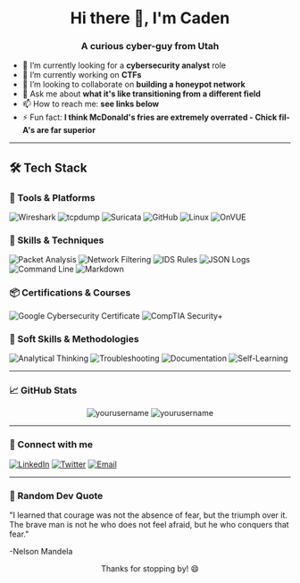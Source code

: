 <!-- Header / Greeting -->
<h1 align="center">Hi there 👋, I'm Caden</h1>
<h3 align="center">A curious cyber-guy from Utah</h3>

<!-- Short Description -->
- 🔭 I’m currently looking for a **cybersecurity analyst** role
- 🌱 I’m currently working on **CTFs**
- 🤝 I’m looking to collaborate on **building a honeypot network**
- 💬 Ask me about **what it's like transitioning from a different field**
- 📫 How to reach me: **see links below**
- ⚡ Fun fact: **I think McDonald's fries are extremely overrated - Chick fil-A's are far superior**

---

<!-- Tech Stack -->
## 🛠️ Tech Stack

### 🧰 Tools & Platforms
![Wireshark](https://img.shields.io/badge/Wireshark-1679A7?logo=wireshark&logoColor=white&style=for-the-badge)
![tcpdump](https://img.shields.io/badge/tcpdump-000000?style=for-the-badge)
![Suricata](https://img.shields.io/badge/Suricata-FF6B6B?style=for-the-badge)
![GitHub](https://img.shields.io/badge/GitHub-181717?logo=github&logoColor=white&style=for-the-badge)
![Linux](https://img.shields.io/badge/Linux-FCC624?logo=linux&logoColor=black&style=for-the-badge)
![OnVUE](https://img.shields.io/badge/OnVUE-005BA1?style=for-the-badge)

### 🧪 Skills & Techniques
![Packet Analysis](https://img.shields.io/badge/Packet_Analysis-006400?style=for-the-badge)
![Network Filtering](https://img.shields.io/badge/Traffic_Filtering-FF8C00?style=for-the-badge)
![IDS Rules](https://img.shields.io/badge/IDS_Rules_(Suricata)-B22222?style=for-the-badge)
![JSON Logs](https://img.shields.io/badge/Log_Analysis_(JSON)-A9A9A9?style=for-the-badge)
![Command Line](https://img.shields.io/badge/Command_Line-4EAA25?style=for-the-badge)
![Markdown](https://img.shields.io/badge/Markdown-000000?logo=markdown&logoColor=white&style=for-the-badge)

### 📦 Certifications & Courses
![Google Cybersecurity Certificate](https://img.shields.io/badge/Google_Cybersecurity_Certificate-4285F4?logo=google&logoColor=white&style=for-the-badge)
![CompTIA Security+](https://img.shields.io/badge/Security%2B_(SY0--701)-E60028?logo=comptia&logoColor=white&style=for-the-badge)

### 🧠 Soft Skills & Methodologies
![Analytical Thinking](https://img.shields.io/badge/Analytical_Thinking-4682B4?style=for-the-badge)
![Troubleshooting](https://img.shields.io/badge/Troubleshooting-DAA520?style=for-the-badge)
![Documentation](https://img.shields.io/badge/Documentation-2E8B57?style=for-the-badge)
![Self-Learning](https://img.shields.io/badge/Self_Paced_Learning-9932CC?style=for-the-badge)


---

<!-- GitHub Stats -->
### 📈 GitHub Stats
<p align="center">
  <img src="https://github-readme-stats.vercel.app/api?username=yourusername&show_icons=true&theme=radical" alt="yourusername" />
  <img src="https://github-readme-stats.vercel.app/api/top-langs/?username=yourusername&layout=compact&theme=radical" alt="yourusername" />
</p>

---

<!-- Connect With Me -->
### 🤝 Connect with me
<p>
  <a href="https://www.linkedin.com/in/cadenlundquist/"><img alt="LinkedIn" src="https://img.shields.io/badge/LinkedIn-blue?style=flat-square&logo=linkedin"></a>
  <a href="https://twitter.com/cadenlundquist"><img alt="Twitter" src="https://img.shields.io/badge/Twitter-blue?style=flat-square&logo=twitter"></a>
  <a href="mailto:cadenlundquist@gmail.com"><img alt="Email" src="https://img.shields.io/badge/Email-D14836?style=flat-square&logo=gmail&logoColor=white"></a>
</p>

---

<!-- Fun Section -->
### 🎉 Random Dev Quote
"I learned that courage was not the absence of fear, but the triumph over it. The brave man is not he who does not feel afraid, but he who conquers that fear."

-Nelson Mandela

<!-- Footer -->
<p align="center">Thanks for stopping by! 😄</p>
